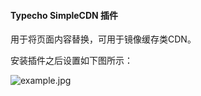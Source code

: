 #### Typecho SimpleCDN 插件

用于将页面内容替换，可用于镜像缓存类CDN。

安装插件之后设置如下图所示：

<img src="https://github.com/mierhuo/SimpleCDN/blob/master/example.jpg?raw=true" alt="example.jpg">